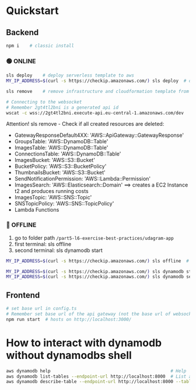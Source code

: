 # Quickstart

## Backend
```sh
npm i    # classic install
```
### 🟢 ONLINE
```sh
sls deploy    # deploy serverless template to aws
MY_IP_ADDRESS=$(curl -s https://checkip.amazonaws.com/) sls deploy  # deploy with environment variables (in this case MY_IP_ADDRESS to substitute the current ip address)

sls remove    # remove infrastructure and cloudformation template from aws

# Connecting to the websocket
# Remember 2gt4tl2bni is a generated api id
wscat -c wss://2gt4tl2bni.execute-api.eu-central-1.amazonaws.com/dev
```
Attention! sls remove - Check if all created resources are deleted:
* GatewayResponseDefault4XX: 'AWS::ApiGateway::GatewayResponse'
* GroupsTable: 'AWS::DynamoDB::Table'
* ImagesTable: 'AWS::DynamoDB::Table'
* ConnectionsTable: 'AWS::DynamoDB::Table'
* ImagesBucket: 'AWS::S3::Bucket'
* BucketPolicy: 'AWS::S3::BucketPolicy'
* ThumbnailsBucket: 'AWS::S3::Bucket'
* SendNotificationPermission: 'AWS::Lambda::Permission'
* ImagesSearch: 'AWS::Elasticsearch::Domain'  ==> creates a EC2 Instance t2 and produces running costs
* ImagesTopic: 'AWS::SNS::Topic'
* SNSTopicPolicy: 'AWS::SNS::TopicPolicy'
* Lambda Functions


### 🔴 OFFLINE
1. go to folder path `/part5-l6-exercise-best-practices/udagram-app`
2. first terminal: sls offline
3. second terminal: sls dynamodb start

```sh
MY_IP_ADDRESS=$(curl -s https://checkip.amazonaws.com/) sls offline  # local deployment hosted on http://localhost:3003

MY_IP_ADDRESS=$(curl -s https://checkip.amazonaws.com/) sls dynamodb start  # start dynamodb hosted on http://localhost:8000
MY_IP_ADDRESS=$(curl -s https://checkip.amazonaws.com/) sls dynamodb seed --seed=users,posts  # You can seed a database with this command
```


## Frontend
```sh
# set base url in config.ts
# Remember set base url of the api gateway (not the base url of websocket)!
npm run start  # hosts on http://localhost:3000/
```

# How to interact with dynamodb without dynamodbs shell
```sh
aws dynamodb help                                              # Help
aws dynamodb list-tables --endpoint-url http://localhost:8000  # List all tables
aws dynamodb describe-table --endpoint-url http://localhost:8000 --table-name groups-dev  # Describe a table by name (with item count)
```
